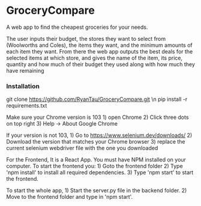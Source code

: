 # GroceryCompare
A web app to find the cheapest groceries for your needs.

The user inputs their budget, the stores they want to select from (Woolworths and Coles), the items they want, and the minimum amounts of each item they want. From there the web app outputs the best deals for the selected items at which store, and gives the name of the item, its price, quantity and how much of their budget they used along with how much they have remaining

### Installation

git clone https://github.com/RyanTau/GroceryCompare.git \n
pip install -r requirements.txt

Make sure your Chrome version is 103
    1) open Chrome
    2) Click three dots on top right
    3) Help -> About Google Chrome

If your version is not 103,
    1) Go to https://www.selenium.dev/downloads/
    2) Download the version that matches your Chrome browser
    3) replace the current selenium webdriver file with the one you downloaded

For the Frontend, It is a React App. You must have NPM installed on your computer. To start the frontend you:
    1) Goto the frontend folder
    2) Type 'npm install' to install all required dependencies. 
    3) Type 'npm start' to start the frontend. 

To start the whole app, 
    1) Start the server.py file in the backend folder.
    2) Move to the frontend folder and type in 'npm start'.
